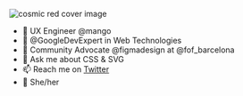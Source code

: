 ![cosmic red cover image](https://assets.codepen.io/527512/twitch_cover.jpg?width=1000&height=200&format=auto&fit=cover)

- 🎨 UX Engineer @mango
- 🔬 @GoogleDevExpert in Web Technologies
- 🥑 Community Advocate @figmadesign at @fof_barcelona
- 💬 Ask me about CSS & SVG
- 📫 Reach me on [Twitter](https://twitter.com/carmenansio)
- 🌈 She/her
